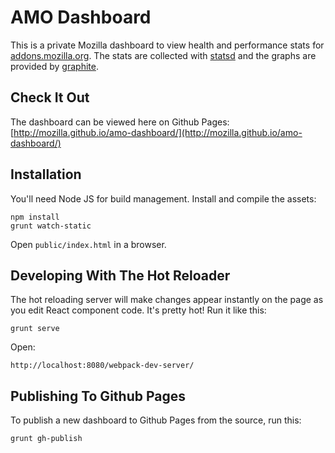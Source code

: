 # AMO Dashboard

This is a private Mozilla dashboard to view health and performance stats for
[addons.mozilla.org](http://addons.mozilla.org). The stats are collected with
[statsd](https://github.com/etsy/statsd) and the graphs are provided by
[graphite](https://graphite.readthedocs.org/en/latest/).

## Check It Out

The dashboard can be viewed here on Github Pages:
[http://mozilla.github.io/amo-dashboard/](http://mozilla.github.io/amo-dashboard/)

## Installation

You'll need Node JS for build management. Install and compile the assets:

    npm install
    grunt watch-static

Open `public/index.html` in a browser.

## Developing With The Hot Reloader

The hot reloading server will make changes appear instantly on the page as you
edit React component code. It's pretty hot! Run it like this:

    grunt serve

Open:

    http://localhost:8080/webpack-dev-server/

## Publishing To Github Pages

To publish a new dashboard to Github Pages from the source, run this:

    grunt gh-publish
